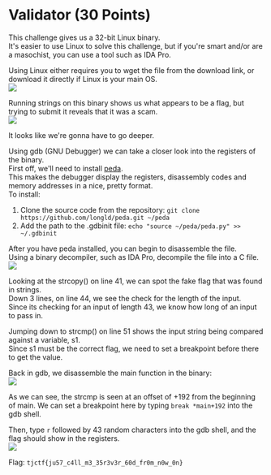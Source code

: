 # Validator (30 Points)  
  
This challenge gives us a 32-bit Linux binary.  
It's easier to use Linux to solve this challenge, but if you're smart and/or are a masochist, you can use a tool such as IDA Pro.  
  
Using Linux either requires you to wget the file from the download link, or download it directly if Linux is your main OS.  
![](https://github.com/jazon-liu/ctf-writeups/blob/master/tjctf-2018/images/validator-1.PNG)  
  
Running strings on this binary shows us what appears to be a flag, but trying to submit it reveals that it was a scam.  
![](https://github.com/jazon-liu/ctf-writeups/blob/master/tjctf-2018/images/validator-2.PNG)  
  
It looks like we're gonna have to go deeper.  
  
Using gdb (GNU Debugger) we can take a closer look into the registers of the binary.  
First off, we'll need to install [peda](https://github.com/longld/peda).  
This makes the debugger display the registers, disassembly codes and memory addresses in a nice, pretty format.  
To install:  
1. Clone the source code from the repository: ```git clone https://github.com/longld/peda.git ~/peda```  
2. Add the path to the .gdbinit file: ```echo "source ~/peda/peda.py" >> ~/.gdbinit```  
  
After you have peda installed, you can begin to disassemble the file.  
Using a binary decompiler, such as IDA Pro, decompile the file into a C file.  
![](https://github.com/jazon-liu/ctf-writeups/blob/master/tjctf-2018/images/validator-3.PNG)  
  
Looking at the strcopy() on line 41, we can spot the fake flag that was found in strings.  
Down 3 lines, on line 44, we see the check for the length of the input.  
Since its checking for an input of length 43, we know how long of an input to pass in.  
  
Jumping down to strcmp() on line 51 shows the input string being compared against a variable, s1.  
Since s1 must be the correct flag, we need to set a breakpoint before there to get the value.  
  
Back in gdb, we disassemble the main function in the binary:  
![](https://github.com/jazon-liu/ctf-writeups/blob/master/tjctf-2018/images/validator-4.PNG)  
  
As we can see, the strcmp is seen at an offset of +192 from the beginning of main.
We can set a breakpoint here by typing ```break *main+192``` into the gdb shell.  
  
Then, type ```r``` followed by 43 random characters into the gdb shell, and the flag should show in the registers.  
![](https://github.com/jazon-liu/ctf-writeups/blob/master/tjctf-2018/images/validator-5.PNG)  
  
Flag: ```tjctf{ju57_c4ll_m3_35r3v3r_60d_fr0m_n0w_0n}```
